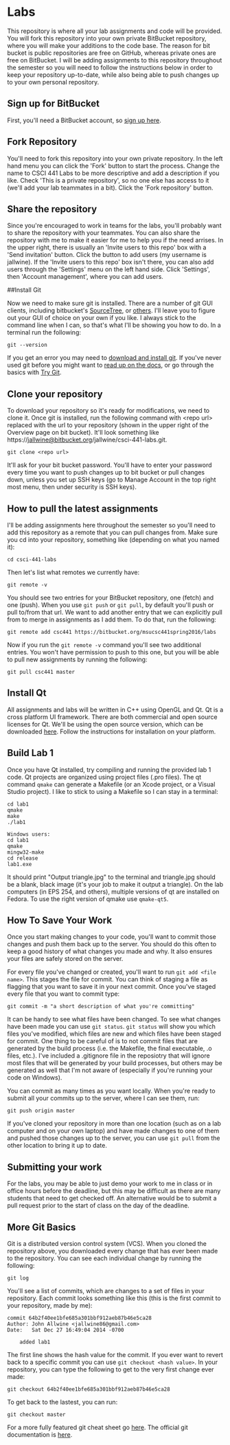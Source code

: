 # Labs

This repository is where all your lab assignments and code will be provided. You will fork this repository into your own private BitBucket repository, where you will make your additions to the code base. The reason for bit bucket is public repositories are free on GitHub, whereas private ones are free on BitBucket. I will be adding assignments to this repository throughout the semester so you will need to follow the instructions below in order to keep your repository up-to-date, while also being able to push changes up to your own personal repository.

## Sign up for BitBucket

First, you'll need a BitBucket account, so [sign up here](https://bitbucket.org/account/signup/). 

## Fork Repository

You'll need to fork this repository into your own private repository. In the left hand menu you can click the 'Fork' button to start the process. Change the name to CSCI 441 Labs to be more descriptive and add a description if you like. Check 'This is a private repository', so no one else has access to it (we'll add your lab teammates in a bit). Click the 'Fork repository' button.

## Share the repository

Since you're encouraged to work in teams for the labs, you'll probably want to share the repository with your teammates. You can also share the repository with me to make it easier for me to help you if the need arrises. In the upper right, there is usually an 'Invite users to this repo' box with a 'Send invitation' button. Click the button to add users (my username is jallwine). If the 'Invite users to this repo' box isn't there, you can also add users through the 'Settings' menu on the left hand side. Click 'Settings', then 'Account management', where you can add users.

##Install Git

Now we need to make sure git is installed. There are a number
of git GUI clients, including bitbucket's [SourceTree](https://www.atlassian.com/software/sourcetree/overview),
or [others](http://git-scm.com/downloads/guis).
I'll leave you to figure out your GUI of choice on your own if you like. 
I always stick to the command line when I can, so that's what I'll be showing
you how to do. In a terminal run the following:

    git --version 

If you get an error you may need to [download and install git](http://git-scm.com/downloads). 
If you've never used git before you might want to [read up on the docs](http://git-scm.com/doc), 
or go through the basics with [Try Git](try.github.com).

## Clone your repository


To download your repository so it's ready for modifications, we need to clone it.
Once git is installed, run the following command with &lt;repo url&gt; replaced with
the url to your repository (shown in the upper right of the Overview page on bit bucket).
It'll look something like https://jallwine@bitbucket.org/jallwine/csci-441-labs.git.

    git clone <repo url>

It'll ask for your bit bucket password. You'll have to enter your password every time you
want to push changes up to bit bucket or pull changes down, unless you set up SSH keys (go to
Manage Account in the top right most menu, then under security is SSH keys).

## How to pull the latest assignments

I'll be adding assignments here throughout the semester so you'll need to add
this repository as a remote that you can pull changes from. Make sure you cd into
your repository, something like (depending on what you named it):

    cd csci-441-labs

Then let's list what remotes we currently have:

    git remote -v

You should see two entries for your BitBucket repository, one (fetch) and one (push). When
you use `git push` or `git pull`, by default you'll push or pull to/from that url. We want to
add another entry that we can explicitly pull from to merge in assignments as I add them. To
do that, run the following:

    git remote add csc441 https://bitbucket.org/msucsc441spring2016/labs

Now if you run the `git remote -v` command you'll see two additional entries. You won't have permission
to push to this one, but you will be able to pull new assignments by running the following:

    git pull csc441 master

## Install Qt

All assignments and labs will be written in C++ using OpenGL and Qt. Qt is a cross platform
UI framework. There are both commercial and open source licenses for Qt.  We'll be using the 
open source version, which can be downloaded [here](http://www.qt.io/download-open-source/).
Follow the instructions for installation on your platform.

## Build Lab 1

Once you have Qt installed, try compiling and running the provided lab 1 code. Qt projects
are organized using project files (.pro files). The qt command `qmake` can generate a Makefile
(or an Xcode project, or a Visual Studio project). I like to stick to using a Makefile so I can
stay in a terminal:  

    cd lab1
    qmake
    make
    ./lab1

    Windows users:
    cd lab1
    qmake
    mingw32-make
    cd release
    lab1.exe

It should print "Output triangle.jpg" to the terminal and triangle.jpg should be a blank, black image (it's
your job to make it output a triangle). On the lab computers (in EPS 254, and others), multiple versions of qt are 
installed on Fedora. To use the right version of qmake use `qmake-qt5`.

## How To Save Your Work

Once you start making changes to your code, you'll want to commit those changes and push them back up
to the server. You should do this often to keep a good history of what changes you made and why. It also ensures your files are safely stored on the server. 

For every file you've changed or created, you'll want to run `git add <file name>`. This
stages the file for commit. You can think of staging a file as flagging that you want to save it in your
next commit. Once you've staged every file that you want to commit type:

    git commit -m "a short description of what you're committing"

It can be handy to see what files have been changed. To see what changes have been made you can 
use `git status`. `git status` will show you which files you've modified, which files are new 
and which files have been staged for commit. One thing to be careful of is to not commit files that are generated by the build process (i.e. the Makefile, the final executable, .o files, etc.). I've included a .gitignore file in the reposiotry that will ignore most files that will be generated by your build processes, but others may be generated as well that I'm not aware of (especially if you're running your code on Windows).

You can commit as many times as you want locally. When you're ready to submit all your commits up to the
server, where I can see them, run:

    git push origin master

If you've cloned your repository in more than one location (such as on a lab computer and on your own laptop) and have made changes to one of them and pushed those changes up to the server, you can use `git pull` from the other location to bring it up to date.

## Submitting your work

For the labs, you may be able to just demo your work to me in class or in office hours before the deadline, but this may be difficult as there are many students that need to get checked off. An alternative would be to submit a pull request prior to the start of class on the day of the deadline.

## More Git Basics

Git is a distributed version control system (VCS). When you cloned the repository above, you downloaded
every change that has ever been made to the repository. You can see each individual change by running the 
following:

    git log

You'll see a list of commits, which are changes to a set of files in your repository. Each commit looks
something like this (this is the first commit to your repository, made by me):

    commit 64b2f40ee1bfe685a301bbf912aeb87b46e5ca28
    Author: John Allwine <jallwine86@gmail.com>
    Date:   Sat Dec 27 16:49:04 2014 -0700

        added lab1

The first line shows the hash value for the commit. If you ever want to revert back to a specific commit
you can use `git checkout <hash value>`. In your repository, you can type the following to get to the very
first change ever made:

    git checkout 64b2f40ee1bfe685a301bbf912aeb87b46e5ca28

To get back to the lastest, you can run:

    git checkout master

For a more fully featured git cheat sheet go [here](https://training.github.com/kit/downloads/github-git-cheat-sheet.pdf).
The official git documentation is [here](http://git-scm.com/doc).